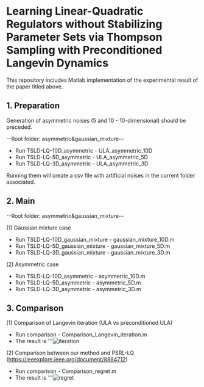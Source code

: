 # Learning Linear-Quadratic Regulators without Stabilizing Parameter Sets via Thompson Sampling with Preconditioned Langevin Dynamics

This repository includes Matlab implementation of the experimental result of the paper titled above. 

## 1. Preparation

Generation of asymmetric noises (5 and 10 - 10-dimensional) should be preceded.

--Root folder: asymmetric&gaussian_mixture--

   * Run TSLD-LQ-10D_asymmetric - ULA_asymmetric_10D
   * Run TSLD-LQ-5D_asymmetric - ULA_asymmetric_5D
   * Run TSLD-LQ-3D_asymmetric - ULA_asymmetric_3D

Running them will create a csv file with artificial noises in the current folder associated.

## 2. Main

--Root folder: asymmetric&gaussian_mixture--

(1) Gaussian mixture case
  * Run TSLD-LQ-10D_gaussian_mixture - gaussian_mixture_10D.m
  * Run TSLD-LQ-5D_gaussian_mixture - gaussian_mixture_5D.m
  * Run TSLD-LQ-3D_gaussian_mixture - gaussian_mixture_3D.m

(2) Asymmetric case
  * Run TSLD-LQ-10D_asymmetric - asymmetric_10D.m
  * Run TSLD-LQ-5D_asymmetric - asymmetric_5D.m
  * Run TSLD-LQ-3D_asymmetric - asymmetric_3D.m

## 3. Comparison

(1) Comparison of Langevin iteration (ULA vs preconditioned ULA)
  * Run comparison - Comparison_Langevin_iteration.m
  * The result is
'''![iteration](https://github.com/yeoneung/tsld/assets/102267531/77255a86-0117-4ee8-90aa-7c39c0c7e644)


(2) Comparison between our method and PSRL-LQ (https://ieeexplore.ieee.org/document/8884712)
  * Run comparison - Comparison_regret.m
  * The result is
'''![regret](https://github.com/yeoneung/tsld/assets/102267531/f40bc00c-14e4-4b39-af08-ab9c0247c132)

